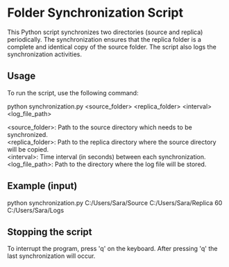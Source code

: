 # Folder Synchronization Script

This Python script synchronizes two directories (source and replica) periodically. The synchronization ensures that the replica folder is a complete and identical copy of the source folder. The script also logs the synchronization activities.

## Usage

To run the script, use the following command:

python synchronization.py &lt;source_folder&gt; &lt;replica_folder&gt; &lt;interval&gt; &lt;log_file_path&gt;

<source_folder>: Path to the source directory which needs to be synchronized.  
<replica_folder>: Path to the replica directory where the source directory will be copied.  
&lt;interval&gt;: Time interval (in seconds) between each synchronization.  
<log_file_path>: Path to the directory where the log file will be stored.  

## Example (input)
python synchronization.py C:/Users/Sara/Source C:/Users/Sara/Replica 60 C:/Users/Sara/Logs

## Stopping the script
To interrupt the program, press 'q' on the keyboard. After pressing 'q' the last synchronization will occur.

